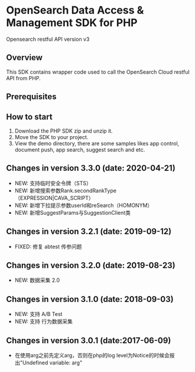 OpenSearch Data Access & Management SDK for PHP
================================================

Opensearch restful API version v3

Overview
--------
This SDK contains wrapper code used to call the OpenSearch Cloud restful API from PHP.

Prerequisites
-------------

How to start
---------------------------------
1. Download the PHP SDK zip and unzip it.
2. Move the SDK to your project.
3. View the demo directory, there are some samples likes app control, document push, app search, suggest search and etc.

Changes in version 3.3.0 (date: 2020-04-21)
------------------------------------------

* NEW: 支持临时安全令牌（STS）
* NEW: 新增搜索参数Rank.secondRankType（EXPRESSION|CAVA_SCRIPT）
* NEW: 新增下拉提示参数userId和reSearch（HOMONYM）
* NEW: 新增SuggestParams与SuggestionClient类

Changes in version 3.2.1 (date: 2019-09-12)
------------------------------------------

* FIXED: 修复 abtest 传参问题

Changes in version 3.2.0 (date: 2019-08-23)
------------------------------------------

* NEW: 数据采集 2.0

Changes in version 3.1.0 (date: 2018-09-03)
------------------------------------------

* NEW: 支持 A/B Test
* NEW: 支持 行为数据采集

Changes in version 3.0.1 (date:2017-06-09)
------------------------------------------
* 在使用arg之前先定义arg，否则在php的log level为Notice的时候会报出"Undefined variable: arg"
